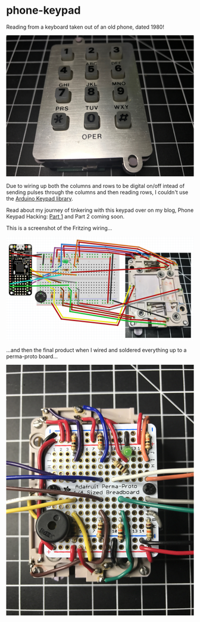 # phone-keypad
Reading from a keyboard taken out of an old phone, dated 1980!

![Keypad](./keypad.jpg?raw=true "Keypad")

Due to wiring up both the columns and rows to be digital on/off intead of sending pulses through the columns and then reading rows, I couldn't use the [Arduino Keypad library](http://playground.arduino.cc/Code/Keypad).

Read about my journey of tinkering with this keypad over on my blog, Phone Keypad Hacking: [Part 1](https://nick.blog/2017/04/29/phone-keypad-hacking-part-1/) and Part 2 coming soon.

This is a screenshot of the Fritzing wiring...

![Fritzing](./phone-keypad-fritzing.png?raw=true "Fritzing")

...and then the final product when I wired and soldered everything up to a perma-proto board...

![Perma-Proto](./keypad-perma-proto.jpg?raw=true "Perma-Proto")
